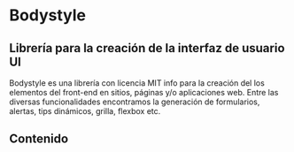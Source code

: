 # Bodystyle
## Librería para la creación de la interfaz de usuario UI

Bodystyle es una librería con licencia MIT info para la creación del los elementos del front-end en sitios, páginas y/o aplicaciones web. Entre las diversas funcionalidades encontramos la generación de formularios, alertas, tips dinámicos, grilla, flexbox etc.

## Contenido

